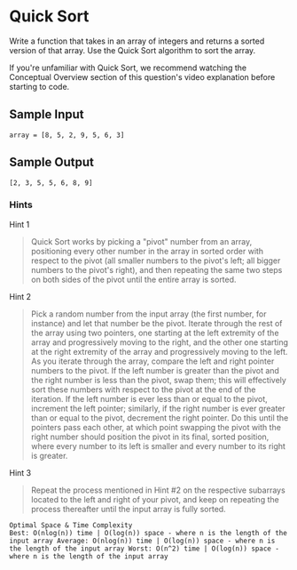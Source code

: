 # Quick Sort

Write a function that takes in an array of integers and returns a sorted version of that array. Use the Quick Sort algorithm to sort the array.

If you're unfamiliar with Quick Sort, we recommend watching the Conceptual Overview section of this question's video explanation before starting to code.

## Sample Input

```
array = [8, 5, 2, 9, 5, 6, 3]
```

## Sample Output

```
[2, 3, 5, 5, 6, 8, 9]
```

### Hints

Hint 1
> Quick Sort works by picking a "pivot" number from an array, positioning every other number in the array in sorted order with respect to the pivot (all smaller numbers to the pivot's left; all bigger numbers to the pivot's right), and then repeating the same two steps on both sides of the pivot until the entire array is sorted.

Hint 2
> Pick a random number from the input array (the first number, for instance) and let that number be the pivot. Iterate through the rest of the array using two pointers, one starting at the left extremity of the array and progressively moving to the right, and the other one starting at the right extremity of the array and progressively moving to the left. As you iterate through the array, compare the left and right pointer numbers to the pivot. If the left number is greater than the pivot and the right number is less than the pivot, swap them; this will effectively sort these numbers with respect to the pivot at the end of the iteration. If the left number is ever less than or equal to the pivot, increment the left pointer; similarly, if the right number is ever greater than or equal to the pivot, decrement the right pointer. Do this until the pointers pass each other, at which point swapping the pivot with the right number should position the pivot in its final, sorted position, where every number to its left is smaller and every number to its right is greater.

Hint 3
> Repeat the process mentioned in Hint #2 on the respective subarrays located to the left and right of your pivot, and keep on repeating the process thereafter until the input array is fully sorted.

```
Optimal Space & Time Complexity
Best: O(nlog(n)) time | O(log(n)) space - where n is the length of the input array Average: O(nlog(n)) time | O(log(n)) space - where n is the length of the input array Worst: O(n^2) time | O(log(n)) space - where n is the length of the input array
```
